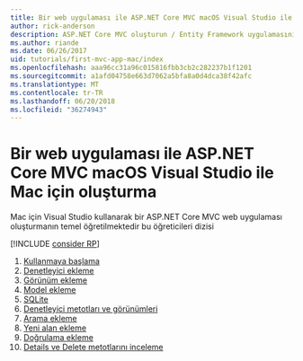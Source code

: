```yaml
---
title: Bir web uygulaması ile ASP.NET Core MVC macOS Visual Studio ile Mac için oluşturma
author: rick-anderson
description: ASP.NET Core MVC oluşturun / Entity Framework uygulamasını Mac için Visual Studio ile
ms.author: riande
ms.date: 06/26/2017
uid: tutorials/first-mvc-app-mac/index
ms.openlocfilehash: aaa96cc31a96c015816fbb3cb2c282237b1f1201
ms.sourcegitcommit: a1afd04758e663d7062a5bfa8a0d4dca38f42afc
ms.translationtype: MT
ms.contentlocale: tr-TR
ms.lasthandoff: 06/20/2018
ms.locfileid: "36274943"
---
```

# <a name="create-a-web-app-with-aspnet-core-mvc-on-macos-with-visual-studio-for-mac"></a>Bir web uygulaması ile ASP.NET Core MVC macOS Visual Studio ile Mac için oluşturma

Mac için Visual Studio kullanarak bir ASP.NET Core MVC web uygulaması oluşturmanın temel öğretilmektedir bu öğreticileri dizisi 

[!INCLUDE [consider RP](../../includes/razor.md)]

1. [Kullanmaya başlama](xref:tutorials/first-mvc-app-mac/start-mvc)
1. [Denetleyici ekleme](xref:tutorials/first-mvc-app-mac/adding-controller)
1. [Görünüm ekleme](xref:tutorials/first-mvc-app-mac/adding-view)
1. [Model ekleme](xref:tutorials/first-mvc-app-mac/adding-model)
1. [SQLite](xref:tutorials/first-mvc-app-mac/working-with-sql)
1. [Denetleyici metotları ve görünümleri](xref:tutorials/first-mvc-app-mac/controller-methods-views)
1. [Arama ekleme](xref:tutorials/first-mvc-app-mac/search)
1. [Yeni alan ekleme](xref:tutorials/first-mvc-app-mac/new-field)
1. [Doğrulama ekleme](xref:tutorials/first-mvc-app-mac/validation)
1. [Details ve Delete metotlarını inceleme](xref:tutorials/first-mvc-app/details)
